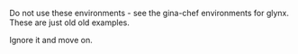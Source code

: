 Do not use these environments - see the gina-chef environments for glynx.  These are just old old examples. 

Ignore it and move on.
